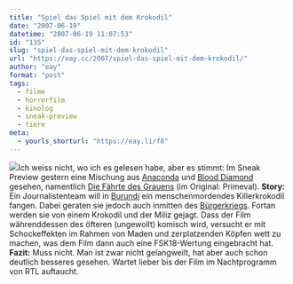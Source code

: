 ```yaml
---
title: "Spiel das Spiel mit dem Krokodil"
date: "2007-06-19"
datetime: "2007-06-19 11:07:53"
id: "135"
slug: "spiel-das-spiel-mit-dem-krokodil"
url: "https://eay.cc/2007/spiel-das-spiel-mit-dem-krokodil/"
author: "eay"
format: "post"
tags:
  - filme
  - horrorfilm
  - kinolog
  - sneak-preview
  - tiere
meta:
  - yourls_shorturl: "https://eay.li/f8"
---
```


![](/uploads/2007/krokodoc.jpg)Ich weiss nicht, wo ich es gelesen habe, aber es stimmt: Im Sneak Preview gestern eine Mischung aus [Anaconda](http://www.amazon.de/exec/obidos/ASIN/B00004RYBX/eayznet-21) und [Blood Diamond](http://eay.cc/blog/2007/01/wir_lieben_konf.shtml) gesehen, namentlich [Die Fährte des Grauens](http://www.imdb.com/title/tt0772193/) (im Original: Primeval). **Story:** Ein Journalistenteam will in [Burundi](http://de.wikipedia.org/wiki/Burundi) ein menschenmordendes Killerkrokodil fangen. Dabei geraten sie jedoch auch inmitten des [Bürgerkriegs](http://de.wikipedia.org/wiki/Geschichte_Burundis#Die_Unruhejahre_1993_bis_2005). Fortan werden sie von einem Krokodil und der Miliz gejagt. Dass der Film währenddessen des öfteren (ungewollt) komisch wird, versucht er mit Schockeffekten im Rahmen von Maden und zerplatzenden Köpfen wett zu machen, was dem Film dann auch eine FSK18-Wertung eingebracht hat. **Fazit:** Muss nicht. Man ist zwar nicht gelangweilt, hat aber auch schon deutlich besseres gesehen. Wartet lieber bis der Film im Nachtprogramm von RTL auftaucht.
